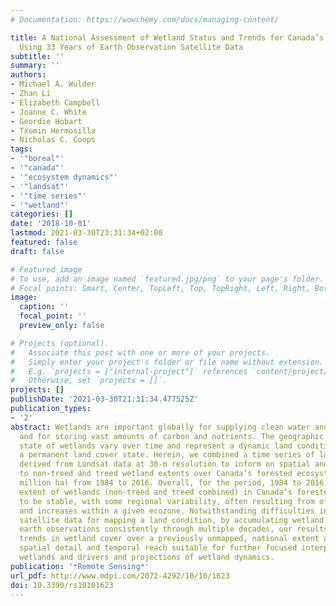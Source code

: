 ```yaml
---
# Documentation: https://wowchemy.com/docs/managing-content/

title: A National Assessment of Wetland Status and Trends for Canada’s Forested Ecosystems
  Using 33 Years of Earth Observation Satellite Data
subtitle: ''
summary: ''
authors:
- Michael A. Wulder
- Zhan Li
- Elizabeth Campbell
- Joanne C. White
- Geordie Hobart
- Txomin Hermosilla
- Nicholas C. Coops
tags:
- '"boreal"'
- '"canada"'
- '"ecosystem dynamics"'
- '"landsat"'
- '"time series"'
- '"wetland"'
categories: []
date: '2018-10-01'
lastmod: 2021-03-30T23:31:34+02:00
featured: false
draft: false

# Featured image
# To use, add an image named `featured.jpg/png` to your page's folder.
# Focal points: Smart, Center, TopLeft, Top, TopRight, Left, Right, BottomLeft, Bottom, BottomRight.
image:
  caption: ''
  focal_point: ''
  preview_only: false

# Projects (optional).
#   Associate this post with one or more of your projects.
#   Simply enter your project's folder or file name without extension.
#   E.g. `projects = ["internal-project"]` references `content/project/deep-learning/index.md`.
#   Otherwise, set `projects = []`.
projects: []
publishDate: '2021-03-30T21:31:34.477525Z'
publication_types:
- '2'
abstract: Wetlands are important globally for supplying clean water and unique habitat,
  and for storing vast amounts of carbon and nutrients. The geographic extent and
  state of wetlands vary over time and represent a dynamic land condition rather than
  a permanent land cover state. Herein, we combined a time series of land cover maps
  derived from Landsat data at 30-m resolution to inform on spatial and temporal changes
  to non-treed and treed wetland extents over Canada’s forested ecosystems (textgreater650
  million ha) from 1984 to 2016. Overall, for the period, 1984 to 2016, we found the
  extent of wetlands (non-treed and treed combined) in Canada’s forested ecosystems
  to be stable, with some regional variability, often resulting from offsetting decreases
  and increases within a given ecozone. Notwithstanding difficulties in using optical
  satellite data for mapping a land condition, by accumulating wetland evidence via
  earth observations consistently through multiple decades, our results capture the
  trends in wetland cover over a previously unmapped, national extent at a level of
  spatial detail and temporal reach suitable for further focused interpretations of
  wetlands and drivers and projections of wetland dynamics.
publication: '*Remote Sensing*'
url_pdf: http://www.mdpi.com/2072-4292/10/10/1623
doi: 10.3390/rs10101623
---
```

